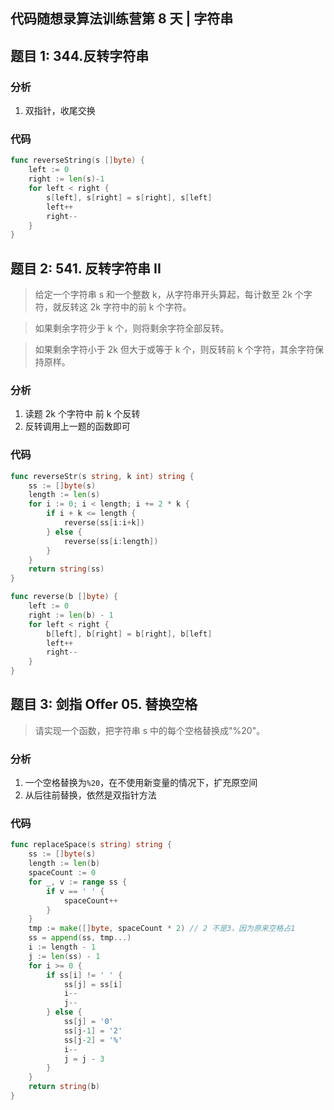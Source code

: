 ## 代码随想录算法训练营第 8 天 | 字符串

## 题目 1: 344.反转字符串

### 分析

1. 双指针，收尾交换

### 代码

```go
func reverseString(s []byte) {
    left := 0
    right := len(s)-1
    for left < right {
        s[left], s[right] = s[right], s[left]
        left++
        right--
    }
}
```

## 题目 2: 541. 反转字符串 II

> 给定一个字符串 s 和一个整数 k，从字符串开头算起，每计数至 2k 个字符，就反转这 2k 字符中的前 k 个字符。

> 如果剩余字符少于 k 个，则将剩余字符全部反转。

> 如果剩余字符小于 2k 但大于或等于 k 个，则反转前 k 个字符，其余字符保持原样。

### 分析

1. 读题 2k 个字符中 前 k 个反转
2. 反转调用上一题的函数即可

### 代码

```go
func reverseStr(s string, k int) string {
    ss := []byte(s)
    length := len(s)
    for i := 0; i < length; i += 2 * k {
        if i + k <= length {
            reverse(ss[i:i+k])
        } else {
            reverse(ss[i:length])
        }
    }
    return string(ss)
}

func reverse(b []byte) {
    left := 0
    right := len(b) - 1
    for left < right {
        b[left], b[right] = b[right], b[left]
        left++
        right--
    }
}
```

## 题目 3: 剑指 Offer 05. 替换空格

> 请实现一个函数，把字符串 s 中的每个空格替换成"%20"。

### 分析

1. 一个空格替换为`%20`，在不使用新变量的情况下，扩充原空间
2. 从后往前替换，依然是双指针方法

### 代码

```go
func replaceSpace(s string) string {
    ss := []byte(s)
    length := len(b)
    spaceCount := 0
    for _, v := range ss {
        if v == ' ' {
            spaceCount++
        }
    }
    tmp := make([]byte, spaceCount * 2)	// 2 不是3，因为原来空格占1
    ss = append(ss, tmp...)
    i := length - 1
    j := len(ss) - 1
    for i >= 0 {
        if ss[i] != ' ' {
            ss[j] = ss[i]
            i--
            j--
        } else {
            ss[j] = '0'
            ss[j-1] = '2'
            ss[j-2] = '%'
            i--
            j = j - 3
        }
    }
    return string(b)
}
```
